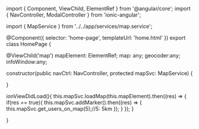 import { Component, ViewChild, ElementRef } from '@angular/core';
import { NavController, ModalController } from 'ionic-angular';

import { MapService }          from '../../app/services/map.service';

@Component({
  selector: 'home-page',
  templateUrl: 'home.html'
})
export class HomePage {

  @ViewChild('map') mapElement: ElementRef;
  map: any;
  geocoder:any;
  infoWindow:any;

  constructor(public navCtrl: NavController, protected mapSvc: MapService) {

  }

  ionViewDidLoad(){
    this.mapSvc.loadMap(this.mapElement).then((res) => {
        if(res == true){
            this.mapSvc.addMarker().then((res) => {
                this.mapSvc.get_users_on_map(5);//5: 5km
            });
        }
    });
  }

}
